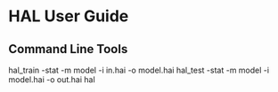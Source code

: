 # HAL User Guide

## Command Line Tools

hal_train -stat -m model -i in.hai -o model.hai
hal_test -stat -m model -i model.hai -o out.hai
hal




